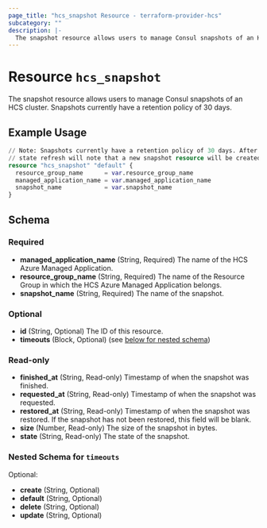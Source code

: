 ```yaml
---
page_title: "hcs_snapshot Resource - terraform-provider-hcs"
subcategory: ""
description: |-
  The snapshot resource allows users to manage Consul snapshots of an HCS cluster. Snapshots currently have a retention policy of 30 days.
---
```


# Resource `hcs_snapshot`

The snapshot resource allows users to manage Consul snapshots of an HCS cluster. Snapshots currently have a retention policy of 30 days.

## Example Usage

```terraform
// Note: Snapshots currently have a retention policy of 30 days. After that time, any Terraform
// state refresh will note that a new snapshot resource will be created.
resource "hcs_snapshot" "default" {
  resource_group_name      = var.resource_group_name
  managed_application_name = var.managed_application_name
  snapshot_name            = var.snapshot_name
}
```

## Schema

### Required

- **managed_application_name** (String, Required) The name of the HCS Azure Managed Application.
- **resource_group_name** (String, Required) The name of the Resource Group in which the HCS Azure Managed Application belongs.
- **snapshot_name** (String, Required) The name of the snapshot.

### Optional

- **id** (String, Optional) The ID of this resource.
- **timeouts** (Block, Optional) (see [below for nested schema](#nestedblock--timeouts))

### Read-only

- **finished_at** (String, Read-only) Timestamp of when the snapshot was finished.
- **requested_at** (String, Read-only) Timestamp of when the snapshot was requested.
- **restored_at** (String, Read-only) Timestamp of when the snapshot was restored. If the snapshot has not been restored, this field will be blank.
- **size** (Number, Read-only) The size of the snapshot in bytes.
- **state** (String, Read-only) The state of the snapshot.

<a id="nestedblock--timeouts"></a>
### Nested Schema for `timeouts`

Optional:

- **create** (String, Optional)
- **default** (String, Optional)
- **delete** (String, Optional)
- **update** (String, Optional)


